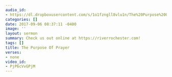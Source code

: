 ```yaml
---
audio_id:
- https://dl.dropboxusercontent.com/s/1o1fzngll8vlu1n/The%20Purpose%20Of%20Prayer.mp3?dl=0
categories: []
date: 2017-09-06 08:37:11 -0400
image: ''
layout: sermon
summary: Check us out online at https://riverrochester.com!
tags: []
title: The Purpose Of Prayer
verses:
- none
video_id:
- PjP6cVvGPjM
---
```

